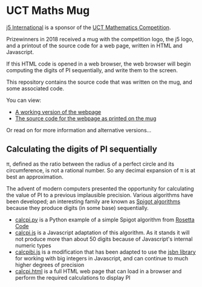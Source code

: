 UCT Maths Mug
=============

[j5 International](https://j5int.com/) is a sponsor of the 
[UCT Mathematics Competition](http://www.mth.uct.ac.za/mam/outreach/competition/).

Prizewinners in 2018 received a mug with the competition logo, the j5 logo,
and a printout of the source code for a web page, written in HTML and Javascript.

If this HTML code is opened in a web browser, the web browser will begin computing
the digits of PI sequentially, and write them to the screen.

This repository contains the source code that was written on the mug, and some associated code.

You can view:

* [A working version of the webpage](https://cdn.rawgit.com/j5int/uct-maths-mug/2018/pi-logo.html)
* [The source code for the webpage as printed on the mug](https://raw.githubusercontent.com/j5int/uct-maths-mug/2018/pi-logo.html)

Or read on for more information and alternative versions...

Calculating the digits of PI sequentially
-----------------------------------------

π, defined as the ratio between the radius of a perfect circle and its circumference, is not
a rational number. So any decimal expansion of π is at best an approximation.

The advent of modern computers presented the opportunity for calculating the value of PI to
a previous implausible precision. Various algorithms have been developed; an interesting family
are known as [Spigot algorithms](https://en.wikipedia.org/wiki/Spigot_algorithm) because
they produce digits (in some base) sequentially.

* [calcpi.py](calcpi.py) is a Python example of a simple Spigot algorithm from [Rosetta Code](http://rosettacode.org/wiki/Pi#Python)
* [calcpi.js](calcpi.js) is a Javascript adaptation of this algorithm. As it stands it will not produce more than about 50 digits because of Javascript's internal numeric types
* [calcpibi.js](calcpibi.js) is a modification that has been adapted to use the [jsbn library](http://www-cs-students.stanford.edu/~tjw/jsbn/) for working with big integers in Javascript, and can continue to much higher degrees of precision
* [calcpi.html](calcpi.html) is a full HTML web page that can load in a browser and perform the required calculations to display PI

